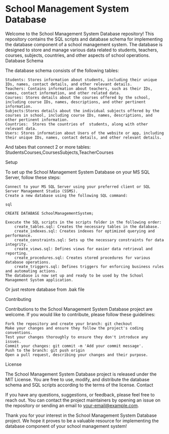 # School Management System Database
 


Welcome to the School Management System Database repository! This repository contains the SQL scripts and database schema for implementing the database component of a school management system. The database is designed to store and manage various data related to students, teachers, courses, subjects, countries, and other aspects of school operations.
Database Schema

The database schema consists of the following tables:

    Students: Stores information about students, including their unique IDs, names, contact details, and other relevant details.
    Teachers: Contains information about teachers, such as their IDs, names, contact information, and other related data.
    Courses: Stores details about the courses offered by the school, including course IDs, names, descriptions, and other pertinent information.
    Subjects:Stores details about the individual subjects offered by the courses in school, including course IDs, names, descriptions, and other pertinent information.
    Countries:  Stores the countries of  students, along with other relevant data.
    Users: Stores information about Users of the website or app, including their unique IDs, names, contact details, and other relevant details.
And tabes that connect 2 or more tables: StudentsCourses,CoursesSubjects,TeacherCourses
    
   
Setup

To set up the School Management System Database on your MS SQL Server, follow these steps:

    Connect to your MS SQL Server using your preferred client or SQL Server Management Studio (SSMS).
    Create a new database using the following SQL command:

    sql

    CREATE DATABASE SchoolManagementSystem;

    Execute the SQL scripts in the scripts folder in the following order:
        create_tables.sql: Creates the necessary tables in the database.
        create_indexes.sql: Creates indexes for optimized querying and performance.
        create_constraints.sql: Sets up the necessary constraints for data integrity.
        create_views.sql: Defines views for easier data retrieval and reporting.
        create_procedures.sql: Creates stored procedures for various database operations.
        create_triggers.sql: Defines triggers for enforcing business rules and automating actions.
    The database is now set up and ready to be used by the School Management System application.
Or just restore database from .bak file

Contributing

Contributions to the School Management System Database project are welcome. If you would like to contribute, please follow these guidelines:

    Fork the repository and create your branch: git checkout  
    Make your changes and ensure they follow the project's coding conventions.
    Test your changes thoroughly to ensure they don't introduce any issues.
    Commit your changes: git commit -m 'Add your commit message'.
    Push to the branch: git push origin  
    Open a pull request, describing your changes and their purpose.

License

The School Management System Database project is released under the MIT License. You are free to use, modify, and distribute the database schema and SQL scripts according to the terms of the license.
Contact

If you have any questions, suggestions, or feedback, please feel free to reach out. You can contact the project maintainers by opening an issue on the repository or sending an email to your-email@example.com.

Thank you for your interest in the School Management System Database project. We hope it proves to be a valuable resource for implementing the database component of your school management system!

